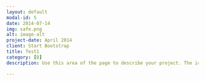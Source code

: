 ```yaml
---
layout: default
modal-id: 5
date: 2014-07-14
img: safe.png
alt: image-alt
project-date: April 2014
client: Start Bootstrap
title: Test1
category: [B]
description: Use this area of the page to describe your project. The icon above is part of a free icon set by <a href="https://sellfy.com/p/8Q9P/jV3VZ/">Flat Icons</a>. On their website, you can download their free set with 16 icons, or you can purchase the entire set with 146 icons for only $12!

---
```


